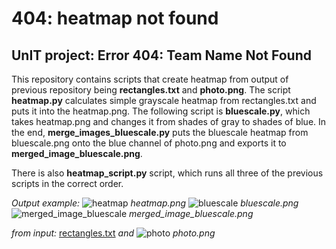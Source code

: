 # 404: heatmap not found
## UnIT project: Error 404: Team Name Not Found
This repository contains scripts that create heatmap from output of previous repository being **rectangles.txt** and **photo.png**. The script **heatmap.py** calculates simple grayscale heatmap from rectangles.txt and puts it into the heatmap.png. The following script is **bluescale.py**, which takes heatmap.png and changes it from shades of gray to shades of blue. In the end, **merge_images_bluescale.py** puts the bluescale heatmap from bluescale.png onto the blue channel of photo.png and exports it to **merged_image_bluescale.png**.

There is also **heatmap_script.py** script, which runs all three of the previous scripts in the correct order.

*Output example:*
![heatmap](https://user-images.githubusercontent.com/105096216/231484151-c8f60af2-0efd-40cc-a3d8-19c769d09f0c.png)
*heatmap.png*
![bluescale](https://user-images.githubusercontent.com/105096216/231484352-3da65f6b-a637-4419-bd56-fbf0823a5fed.png)
*bluescale.png*
![merged_image_bluescale](https://user-images.githubusercontent.com/105096216/231484609-bf1f9049-187d-44ad-9a9d-3d285341dc05.png)
*merged_image_bluescale.png*

*from input:*
[rectangles.txt](https://github.com/pechmich/404-heatmap-not-found/files/11212343/rectangles.txt)
*and*
![photo](https://user-images.githubusercontent.com/105096216/231485095-55ef2cae-7c8d-401a-a6db-6453e5d67639.png)
*photo.png*
